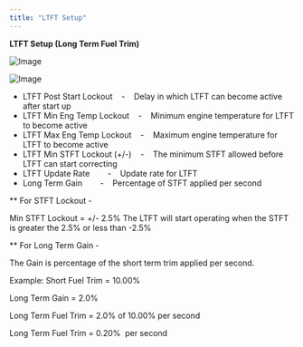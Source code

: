 ```yaml
---
title: "LTFT Setup"
---
```


**LTFT Setup (Long Term Fuel Trim)**


![Image](</lib/LTFT Setup.jpg>)


![Image](</lib/LTFT Setup 2.jpg>)


* LTFT Post Start Lockout&nbsp; &nbsp; -&nbsp; &nbsp; Delay in which LTFT can become active after start up
* LTFT Min Eng Temp Lockout&nbsp; &nbsp; -&nbsp; &nbsp; Minimum engine temperature for LTFT to become active
* LTFT Max Eng Temp Lockout&nbsp; &nbsp; -&nbsp; &nbsp; Maximum engine temperature for LTFT to become active&nbsp;
* LTFT Min STFT Lockout (+/-)&nbsp; &nbsp; -&nbsp; &nbsp; The minimum STFT allowed before LTFT can start correcting
* LTFT Update Rate&nbsp; &nbsp; &nbsp; &nbsp; -&nbsp; &nbsp; Update rate for LTFT
* Long Term Gain&nbsp; &nbsp; &nbsp; &nbsp; -&nbsp; &nbsp; Percentage of STFT applied per second


\*\* For STFT Lockout -&nbsp;


Min STFT Lockout = +/- 2.5% The LTFT will start operating when the STFT is greater the 2.5% or less than -2.5%&nbsp;


\*\* For Long Term Gain -&nbsp;


The Gain is percentage of the short term trim applied per second.


Example: Short Fuel Trim = 10.00%


Long Term Gain = 2.0%


Long Term Fuel Trim = 2.0% of 10.00% per second


Long Term Fuel Trim = 0.20%&nbsp; per second
